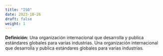 ```yaml
---
title: "ISO"
date: 2023-10-26
draft: false
weight: 1
---
```


**Definición:** Una organización internacional que desarrolla y publica estándares globales para varias industrias. Una organización internacional que desarrolla y publica estándares globales para varias industrias.
